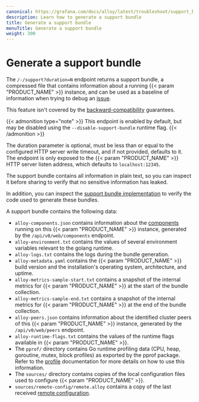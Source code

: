 ```yaml
---
canonical: https://grafana.com/docs/alloy/latest/troubleshoot/support_bundle/
description: Learn how to generate a support bundle
title: Generate a support bundle
menuTitle: Generate a support bundle
weight: 300
---
```


# Generate a support bundle

The `/-/support?duration=N` endpoint returns a support bundle, a compressed file that contains information
about a running {{< param "PRODUCT_NAME" >}} instance, and can be used as a baseline of information when trying
to debug an [issue][alloy-repo].

This feature isn't covered by the [backward-compatibility][backward-compatibility] guarantees.

{{< admonition type="note" >}}
This endpoint is enabled by default, but may be disabled using the `--disable-support-bundle` runtime flag.
{{< /admonition >}}

The duration parameter is optional, must be less than or equal to the
configured HTTP server write timeout, and if not provided, defaults to it.
The endpoint is only exposed to the {{< param "PRODUCT_NAME" >}} HTTP server listen address, which
defaults to `localhost:12345`.

The support bundle contains all information in plain text, so you can
inspect it before sharing to verify that no sensitive information has leaked.

In addition, you can inspect the [support bundle implementation](https://github.com/grafana/alloy/blob/main/internal/service/http/supportbundle.go)
to verify the code used to generate these bundles.

A support bundle contains the following data:

- `alloy-components.json` contains information about the [components][components] running on this {{< param "PRODUCT_NAME" >}} instance, generated by the `/api/v0/web/components` endpoint.
- `alloy-environment.txt` contains the values of several environment variables relevant to the golang runtime.
- `alloy-logs.txt` contains the logs during the bundle generation.
- `alloy-metadata.yaml` contains the {{< param "PRODUCT_NAME" >}} build version and the installation's operating system, architecture, and uptime.
- `alloy-metrics-sample-start.txt` contains a snapshot of the internal metrics for {{< param "PRODUCT_NAME" >}} at the start of the bundle collection.
- `alloy-metrics-sample-end.txt` contains a snapshot of the internal metrics for {{< param "PRODUCT_NAME" >}} at the end of the bundle collection.
- `alloy-peers.json` contains information about the identified cluster peers of this {{< param "PRODUCT_NAME" >}} instance, generated by the `/api/v0/web/peers` endpoint.
- `alloy-runtime-flags.txt` contains the values of the runtime flags available in {{< param "PRODUCT_NAME" >}}.
- The `pprof/` directory contains Go runtime profiling data (CPU, heap, goroutine, mutex, block profiles) as exported by the pprof package.
  Refer to the [profile][profile] documentation for more details on how to use this information.
- The `sources/` directory contains copies of the local configuration files used to configure {{< param "PRODUCT_NAME" >}}.
- `sources/remote-config/remote.alloy` contains a copy of the last received [remote configuration][remotecfg].

[profile]: ../profile/
[components]: ../../get-started/components/
[alloy-repo]: https://github.com/grafana/alloy/issues/
[backward-compatibility]: ../../introduction/backward-compatibility/
[remotecfg]: ../../reference/config-blocks/remotecfg/
